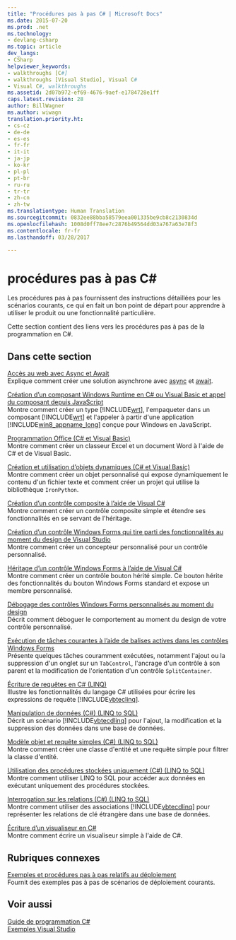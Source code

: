 ```yaml
---
title: "Procédures pas à pas C# | Microsoft Docs"
ms.date: 2015-07-20
ms.prod: .net
ms.technology:
- devlang-csharp
ms.topic: article
dev_langs:
- CSharp
helpviewer_keywords:
- walkthroughs [C#]
- walkthroughs [Visual Studio], Visual C#
- Visual C#, walkthroughs
ms.assetid: 2d07b972-ef69-4676-9aef-e1784728e1ff
caps.latest.revision: 28
author: BillWagner
ms.author: wiwagn
translation.priority.ht:
- cs-cz
- de-de
- es-es
- fr-fr
- it-it
- ja-jp
- ko-kr
- pl-pl
- pt-br
- ru-ru
- tr-tr
- zh-cn
- zh-tw
ms.translationtype: Human Translation
ms.sourcegitcommit: 0832ee88bba58579eea001335be9cb8c2130834d
ms.openlocfilehash: 1008d0ff78ee7c2876b49564dd03a767a63e78f3
ms.contentlocale: fr-fr
ms.lasthandoff: 03/28/2017

---
```

# <a name="c-walkthroughs"></a>procédures pas à pas C#
Les procédures pas à pas fournissent des instructions détaillées pour les scénarios courants, ce qui en fait un bon point de départ pour apprendre à utiliser le produit ou une fonctionnalité particulière.  
  
 Cette section contient des liens vers les procédures pas à pas de la programmation en C#.  
  
## <a name="in-this-section"></a>Dans cette section  

 [Accès au web avec Async et Await](./programming-guide/concepts/async/walkthrough-accessing-the-web-by-using-async-and-await.md)  
 Explique comment créer une solution asynchrone avec [async](../csharp/language-reference/keywords/async.md) et [await](../csharp/language-reference/keywords/await.md).  
  
 [Création d’un composant Windows Runtime en C# ou Visual Basic et appel du composant depuis JavaScript](https://msdn.microsoft.com/library/windows/apps/hh779077.aspx)  
 Montre comment créer un type [!INCLUDE[wrt](../csharp/includes/wrt_md.md)], l'empaqueter dans un composant [!INCLUDE[wrt](../csharp/includes/wrt_md.md)] et l'appeler à partir d'une application [!INCLUDE[win8_appname_long](../csharp/includes/win8_appname_long_md.md)] conçue pour Windows en JavaScript.  
  
 [Programmation Office (C# et Visual Basic)](../csharp/programming-guide/interop/walkthrough-office-programming.md)  
 Montre comment créer un classeur Excel et un document Word à l'aide de C# et de Visual Basic.  
  
 [Création et utilisation d’objets dynamiques (C# et Visual Basic)](../csharp/programming-guide/types/walkthrough-creating-and-using-dynamic-objects.md)  
 Montre comment créer un objet personnalisé qui expose dynamiquement le contenu d'un fichier texte et comment créer un projet qui utilise la bibliothèque `IronPython`.  
   
 [Création d’un contrôle composite à l’aide de Visual C#](https://msdn.microsoft.com/library/a6h7e207.aspx)  
 Montre comment créer un contrôle composite simple et étendre ses fonctionnalités en se servant de l'héritage.  
  
 [Création d’un contrôle Windows Forms qui tire parti des fonctionnalités au moment du design de Visual Studio](https://msdn.microsoft.com/library/35ea88wb.aspx)  
 Montre comment créer un concepteur personnalisé pour un contrôle personnalisé.  
  
 [Héritage d’un contrôle Windows Forms à l’aide de Visual C#](https://msdn.microsoft.com/library/5h0k2e6x.aspx)  
 Montre comment créer un contrôle bouton hérité simple. Ce bouton hérite des fonctionnalités du bouton Windows Forms standard et expose un membre personnalisé.  
  
 [Débogage des contrôles Windows Forms personnalisés au moment du design](https://msdn.microsoft.com/library/5ytx0z24.aspx)  
 Décrit comment déboguer le comportement au moment du design de votre contrôle personnalisé.

 [Exécution de tâches courantes à l’aide de balises actives dans les contrôles Windows Forms](https://msdn.microsoft.com/library/xhz359sc.aspx)  
 Présente quelques tâches couramment exécutées, notamment l'ajout ou la suppression d'un onglet sur un `TabControl`, l'ancrage d'un contrôle à son parent et la modification de l'orientation d'un contrôle `SplitContainer`.  
  
 [Écriture de requêtes en C# (LINQ)](../csharp/programming-guide/concepts/linq/walkthrough-writing-queries-linq.md)  
 Illustre les fonctionnalités du langage C# utilisées pour écrire les expressions de requête [!INCLUDE[vbteclinq](../csharp/includes/vbteclinq_md.md)].  
  
 [Manipulation de données (C#) (LINQ to SQL)](https://msdn.microsoft.com/library/bb386927.aspx)  
 Décrit un scénario [!INCLUDE[vbtecdlinq](../csharp/includes/vbtecdlinq_md.md)] pour l'ajout, la modification et la suppression des données dans une base de données.  
  
 [Modèle objet et requête simples (C#) (LINQ to SQL)](https://msdn.microsoft.com/library/bb386940.aspx)  
 Montre comment créer une classe d'entité et une requête simple pour filtrer la classe d'entité.  
  
 [Utilisation des procédures stockées uniquement (C#) (LINQ to SQL)](https://msdn.microsoft.com/library/bb399407.aspx)  
 Montre comment utiliser LINQ to SQL pour accéder aux données en exécutant uniquement des procédures stockées.  
  
 [Interrogation sur les relations (C#) (LINQ to SQL)](https://msdn.microsoft.com/library/bb386951.aspx)  
 Montre comment utiliser des associations [!INCLUDE[vbtecdlinq](../csharp/includes/vbtecdlinq_md.md)] pour représenter les relations de clé étrangère dans une base de données.  

 [Écriture d’un visualiseur en C#](https://docs.microsoft.com/visualstudio/debugger/walkthrough-writing-a-visualizer-in-csharp)  
 Montre comment écrire un visualiseur simple à l'aide de C#.  
  
## <a name="related-sections"></a>Rubriques connexes  
 [Exemples et procédures pas à pas relatifs au déploiement](https://docs.microsoft.com/visualstudio/deployment/clickonce-deployment-samples-and-walkthroughs)  
 Fournit des exemples pas à pas de scénarios de déploiement courants.  
  
## <a name="see-also"></a>Voir aussi  
 [Guide de programmation C#](../csharp/programming-guide/index.md)   
 [Exemples Visual Studio](https://docs.microsoft.com/visualstudio/ide/visual-studio-samples)
